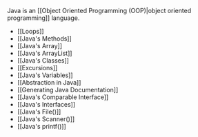 Java is an [[Object Oriented Programming (OOP)|object oriented programming]] language. 

- [[Loops]]
- [[Java's Methods]]
- [[Java's Array]]
- [[Java's ArrayList]]
- [[Java's Classes]]
- [[Excursions]]
- [[Java's Variables]]
- [[Abstraction in Java]]
- [[Generating Java Documentation]]
- [[Java's Comparable Interface]]
- [[Java's Interfaces]]
- [[Java's File()]]
- [[Java's Scanner()]]
- [[Java's printf()]]

